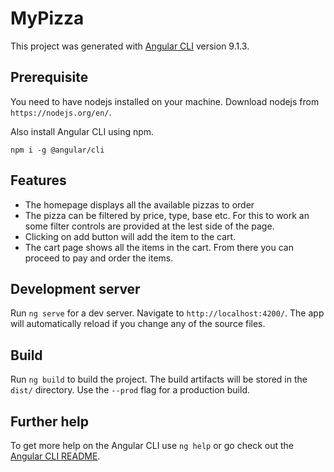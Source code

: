 # MyPizza

This project was generated with [Angular CLI](https://github.com/angular/angular-cli) version 9.1.3.

## Prerequisite

You need to have nodejs installed on your machine. Download nodejs from `https://nodejs.org/en/`.

Also install Angular CLI using npm.

```shell
npm i -g @angular/cli
```

## Features
  - The homepage displays all the available pizzas to order
  - The pizza can be filtered by price, type, base etc. For this to work an some filter controls are provided at the lest side of the page.
  - Clicking on add button will add the item to the cart.
  - The cart page shows all the items in the cart. From there you can proceed to pay and order the items.

## Development server

Run `ng serve` for a dev server. Navigate to `http://localhost:4200/`. The app will automatically reload if you change any of the source files.

## Build

Run `ng build` to build the project. The build artifacts will be stored in the `dist/` directory. Use the `--prod` flag for a production build.

## Further help

To get more help on the Angular CLI use `ng help` or go check out the [Angular CLI README](https://github.com/angular/angular-cli/blob/master/README.md).
